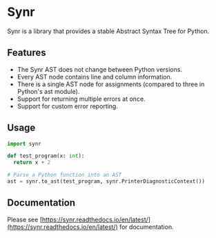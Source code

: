# Synr

Synr is a library that provides a stable Abstract Syntax Tree for Python.

## Features

- The Synr AST does not change between Python versions.
- Every AST node contains line and column information.
- There is a single AST node for assignments (compared to three in Python's ast module).
- Support for returning multiple errors at once.
- Support for custom error reporting.

## Usage

```python
import synr

def test_program(x: int):
  return x + 2

# Parse a Python function into an AST
ast = synr.to_ast(test_program, synr.PrinterDiagnosticContext())
```

## Documentation

Please see [https://synr.readthedocs.io/en/latest/](https://synr.readthedocs.io/en/latest/) for documentation.
